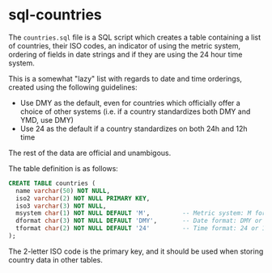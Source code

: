 sql-countries
=============

The `countries.sql` file is a SQL script which creates a table containing
a list of countries, their ISO codes, an indicator of using the metric system,
ordering of fields in date strings and if they are using the 24 hour time
system.

This is a somewhat "lazy" list with regards to date and time orderings,
created using the following guidelines:

 * Use DMY as the default, even for countries which officially offer a choice
   of other systems (i.e. if a country standardizes both DMY and YMD, use DMY)
 * Use 24 as the default if a country standardizes on both 24h and 12h time

The rest of the data are official and unambigous.

The table definition is as follows:

```SQL
CREATE TABLE countries (
  name varchar(50) NOT NULL,
  iso2 varchar(2) NOT NULL PRIMARY KEY,
  iso3 varchar(3) NOT NULL,
  msystem char(1) NOT NULL DEFAULT 'M',         -- Metric system: M for Metric, I for imperial
  dformat char(3) NOT NULL DEFAULT 'DMY',       -- Date format: DMY or MDY or YMD
  tformat char(2) NOT NULL DEFAULT '24'         -- Time format: 24 or 12
);
```

The 2-letter ISO code is the primary key, and it should be used when storing
country data in other tables.

